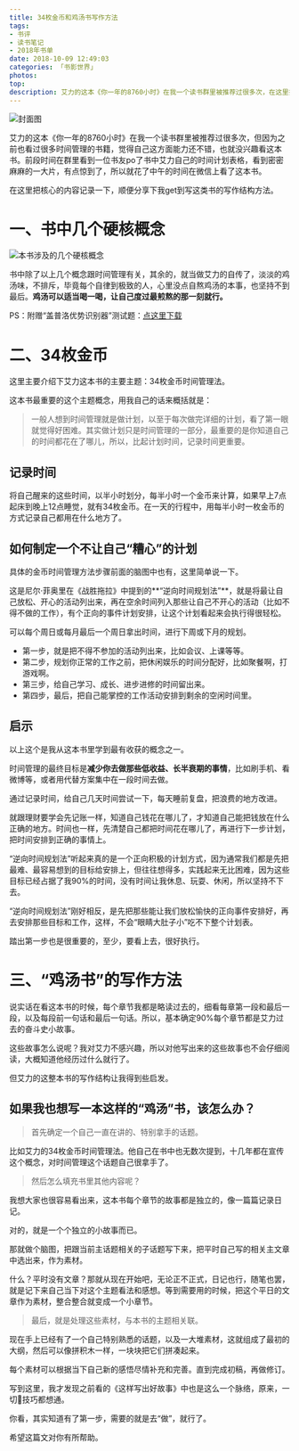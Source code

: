 ```yaml
---
title: 34枚金币和鸡汤书写作方法
tags:
- 书评
- 读书笔记
- 2018年书单
date: 2018-10-09 12:49:03
categories: 「书影世界」
photos:
top:
description: 艾力的这本《你一年的8760小时》在我一个读书群里被推荐过很多次，在这里把核心的内容记录一下，顺便分享下我get到写这类书的写作结构方法。
---
```

![封面图](封面.jpg)

艾力的这本《你一年的8760小时》在我一个读书群里被推荐过很多次，但因为之前也看过很多时间管理的书籍，觉得自己这方面能力还不错，也就没兴趣看这本书。前段时间在群里看到一位书友po了书中艾力自己的时间计划表格，看到密密麻麻的一大片，有点惊到了，所以就花了中午的时间在微信上看了这本书。

在这里把核心的内容记录一下，顺便分享下我get到写这类书的写作结构方法。

# 一、书中几个硬核概念

![本书涉及的几个硬核概念](金币.png)

书中除了以上几个概念跟时间管理有关，其余的，就当做艾力的自传了，淡淡的鸡汤味，不排斥，毕竟每个自律到极致的人，心里没点自熬鸡汤的本事，也坚持不到最后。**鸡汤可以适当喝一喝，让自己度过最煎熬的那一刻就行。**

PS：附赠“盖普洛优势识别器”测试题：[点这里下载
](https://github.com/hormoyo/hormoyo.github.io/blob/hexo/source/_posts/34-gold-coin/%E5%8F%91%E7%8E%B0%E4%BD%A0%E7%9A%84%E4%BC%98%E5%8A%BF.xls)

# 二、34枚金币

这里主要介绍下艾力这本书的主要主题：34枚金币时间管理法。

这本书最重要的这个主题概念，用我自己的话来概括就是：

>一般人想到时间管理就是做计划，以至于每次做完详细的计划，看了第一眼就觉得好困难。其实做计划只是时间管理的一部分，最重要的是你知道自己的时间都花在了哪儿，所以，比起计划时间，记录时间更重要。

## 记录时间

将自己醒来的这些时间，以半小时划分，每半小时一个金币来计算，如果早上7点起床到晚上12点睡觉，就有34枚金币。在一天的行程中，用每半小时一枚金币的方式记录自己都用在什么地方了。

## 如何制定一个不让自己“糟心”的计划

具体的金币时间管理方法步骤前面的脑图中也有，这里简单说一下。

这是尼尔·菲奥里在《战胜拖拉》中提到的**“逆向时间规划法”**，就是将最让自己放松、开心的活动列出来，再在空余时间列入那些让自己不开心的活动（比如不得不做的工作），有个正向的事件计划安排，让这个计划看起来会执行得很轻松。

可以每个周日或每月最后一个周日拿出时间，进行下周或下月的规划。

- 第一步，就是把不得不参加的活动列出来，比如会议、上课等等。
- 第二步，规划你正常的工作之前，把休闲娱乐的时间分配好，比如聚餐啊，打游戏啊。
- 第三步，给自己学习、成长、进步进修的时间留出来。
- 第四步，最后，把自己能掌控的工作活动安排到剩余的空闲时间里。

## 启示

以上这个是我从这本书里学到最有收获的概念之一。

时间管理的最终目标是**减少你去做那些低收益、长半衰期的事情**，比如刷手机、看微博等，或者用代替方案集中在一段时间去做。

通过记录时间，给自己几天时间尝试一下，每天睡前复盘，把浪费的地方改进。

就跟理财要学会先记账一样，知道自己钱花在哪儿了，才知道自己能把钱放在什么正确的地方。时间也一样，先清楚自己都把时间花在哪儿了，再进行下一步计划，把时间安排到正确的事情上。

“逆向时间规划法”听起来真的是一个正向积极的计划方式，因为通常我们都是先把最难、最容易想到的目标给安排上，但往往想得多，实践起来无比困难，因为这些目标已经占据了我90%的时间，没有时间让我休息、玩耍、休闲，所以坚持不下去。

“逆向时间规划法”刚好相反，是先把那些能让我们放松愉快的正向事件安排好，再去安排那些目标和工作，这样，不会“眼睛大肚子小”吃不下整个计划表。

踏出第一步也是很重要的，至少，要看上去，很好执行。

# 三、“鸡汤书”的写作方法

说实话在看这本书的时候，每个章节我都是略读过去的，细看每章第一段和最后一段，以及每段前一句话和最后一句话。所以，基本确定90%每个章节都是艾力过去的奋斗史小故事。

这些故事怎么说呢？我对艾力不感兴趣，所以对他写出来的这些故事也不会仔细阅读，大概知道他经历过什么就行了。

但艾力的这整本书的写作结构让我得到些启发。

## 如果我也想写一本这样的“鸡汤”书，该怎么办？

>首先确定一个自己一直在讲的、特别拿手的话题。

比如艾力的34枚金币时间管理法。他自己在书中也无数次提到，十几年都在宣传这个概念，对时间管理这个话题自己很拿手了。

>然后怎么填充书里其他内容呢？

我想大家也很容易看出来，这本书每个章节的故事都是独立的，像一篇篇记录日记。

对的，就是一个个独立的小故事而已。

那就做个脑图，把跟当前主话题相关的子话题写下来，把平时自己写的相关主文章中选出来，作为素材。

什么？平时没有文章？那就从现在开始吧，无论正不正式，日记也行，随笔也罢，就是记下来自己当下对这个主题看法和感想。等到需要用的时候，把这个平日的文章作为素材，整合整合就变成一个小章节。

>最后，就是处理这些素材，与本书的主题相关联。

现在手上已经有了一个自己特别熟悉的话题，以及一大堆素材，这就组成了最初的大纲，然后可以像拼积木一样，一块块把它们拼凑起来。

每个素材可以根据当下自己新的感悟尽情补充和完善。直到完成初稿，再做修订。

写到这里，我才发现之前看的《这样写出好故事》中也是这么一个脉络，原来，一切技巧都想通。

你看，其实知道有了第一步，需要的就是去“做”，就行了。

希望这篇文对你有所帮助。